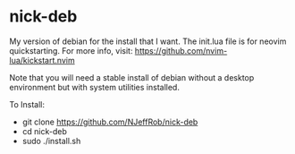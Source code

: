 # nick-deb
My version of debian for the install that I want. The init.lua file is for neovim quickstarting. For more info, visit: https://github.com/nvim-lua/kickstart.nvim

Note that you will need a stable install of debian without a desktop environment but with system utilities installed.

To Install:
* git clone https://github.com/NJeffRob/nick-deb
* cd nick-deb
* sudo ./install.sh
